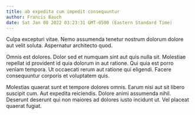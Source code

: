 ```yaml
---
title: ab expedita cum impedit consequuntur
author: Francis Bauch
date: Sat Jan 08 2022 03:23:31 GMT-0500 (Eastern Standard Time)
---
```

Culpa excepturi vitae. Nemo assumenda tenetur nostrum dolorum dolore aut velit soluta. Aspernatur architecto quod.

 Omnis est dolores. Dolor sed et numquam sint aut quis nulla sit. Molestiae repellat id provident id quia dolorum in aut ratione. Qui quia est porro veniam tempora. Ut occaecati rerum aut ratione qui eligendi. Facere consequuntur corporis et voluptatem quis.

 Molestias quaerat sunt et tempore dolores omnis. Earum nisi aut sit libero suscipit cum. Aut expedita reiciendis. Dolore animi assumenda nihil. Deserunt deserunt qui non maiores ad dolores iusto incidunt ut. Vel placeat quaerat fugiat.